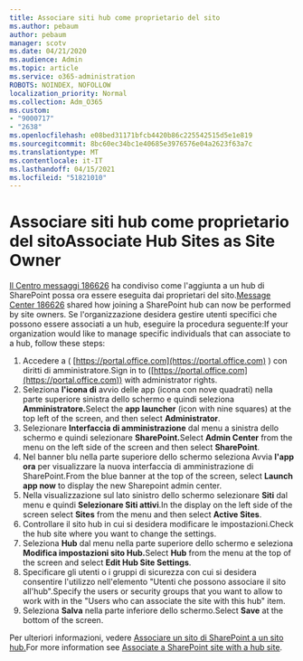 ```yaml
---
title: Associare siti hub come proprietario del sito
ms.author: pebaum
author: pebaum
manager: scotv
ms.date: 04/21/2020
ms.audience: Admin
ms.topic: article
ms.service: o365-administration
ROBOTS: NOINDEX, NOFOLLOW
localization_priority: Normal
ms.collection: Adm_O365
ms.custom:
- "9000717"
- "2638"
ms.openlocfilehash: e08bed31171bfcb4420b86c225542515d5e1e819
ms.sourcegitcommit: 8bc60ec34bc1e40685e3976576e04a2623f63a7c
ms.translationtype: MT
ms.contentlocale: it-IT
ms.lasthandoff: 04/15/2021
ms.locfileid: "51821010"
---
```

# <a name="associate-hub-sites-as-site-owner"></a><span data-ttu-id="fb504-102">Associare siti hub come proprietario del sito</span><span class="sxs-lookup"><span data-stu-id="fb504-102">Associate Hub Sites as Site Owner</span></span>

<span data-ttu-id="fb504-103">[Il Centro messaggi 186626](https://admin.microsoft.com/Adminportal/Home?source=applauncher#/MessageCenter?id=MC186626) ha condiviso come l'aggiunta a un hub di SharePoint possa ora essere eseguita dai proprietari del sito.</span><span class="sxs-lookup"><span data-stu-id="fb504-103">[Message Center 186626](https://admin.microsoft.com/Adminportal/Home?source=applauncher#/MessageCenter?id=MC186626) shared how joining a SharePoint hub can now be performed by site owners.</span></span> <span data-ttu-id="fb504-104">Se l'organizzazione desidera gestire utenti specifici che possono essere associati a un hub, eseguire la procedura seguente:</span><span class="sxs-lookup"><span data-stu-id="fb504-104">If your organization would like to manage specific individuals that can associate to a hub, follow these steps:</span></span> 

1. <span data-ttu-id="fb504-105">Accedere a ( [https://portal.office.com](https://portal.office.com) ) con diritti di amministratore.</span><span class="sxs-lookup"><span data-stu-id="fb504-105">Sign in to ([https://portal.office.com](https://portal.office.com)) with administrator rights.</span></span>
2. <span data-ttu-id="fb504-106">Seleziona **l'icona di** avvio delle app (icona con nove quadrati) nella parte superiore sinistra dello schermo e quindi seleziona **Amministratore.**</span><span class="sxs-lookup"><span data-stu-id="fb504-106">Select the **app launcher** (icon with nine squares) at the top left of the screen, and then select **Administrator**.</span></span>
3. <span data-ttu-id="fb504-107">Selezionare **Interfaccia di amministrazione** dal menu a sinistra dello schermo e quindi selezionare **SharePoint.**</span><span class="sxs-lookup"><span data-stu-id="fb504-107">Select **Admin Center** from the menu on the left side of the screen and then select **SharePoint**.</span></span>
4. <span data-ttu-id="fb504-108">Nel banner blu nella parte superiore dello schermo seleziona Avvia **l'app ora** per visualizzare la nuova interfaccia di amministrazione di SharePoint.</span><span class="sxs-lookup"><span data-stu-id="fb504-108">From the blue banner at the top of the screen, select **Launch app now** to display the new Sharepoint admin center.</span></span>
5. <span data-ttu-id="fb504-109">Nella visualizzazione sul lato sinistro dello schermo selezionare **Siti** dal menu e quindi **Selezionare Siti attivi**.</span><span class="sxs-lookup"><span data-stu-id="fb504-109">In the display on the left side of the screen select **Sites** from the menu and then select **Active Sites**.</span></span>
6. <span data-ttu-id="fb504-110">Controllare il sito hub in cui si desidera modificare le impostazioni.</span><span class="sxs-lookup"><span data-stu-id="fb504-110">Check the hub site where you want to change the settings.</span></span>
7. <span data-ttu-id="fb504-111">Seleziona **Hub** dal menu nella parte superiore dello schermo e seleziona **Modifica impostazioni sito Hub.**</span><span class="sxs-lookup"><span data-stu-id="fb504-111">Select **Hub** from the menu at the top of the screen and select **Edit Hub Site Settings**.</span></span>
8. <span data-ttu-id="fb504-112">Specificare gli utenti o i gruppi di sicurezza con cui si desidera consentire l'utilizzo nell'elemento "Utenti che possono associare il sito all'hub".</span><span class="sxs-lookup"><span data-stu-id="fb504-112">Specify the users or security groups that you want to allow to work with in the "Users who can associate the site with this hub" item.</span></span>
9. <span data-ttu-id="fb504-113">Seleziona **Salva** nella parte inferiore dello schermo.</span><span class="sxs-lookup"><span data-stu-id="fb504-113">Select **Save** at the bottom of the screen.</span></span>

<span data-ttu-id="fb504-114">Per ulteriori informazioni, vedere [Associare un sito di SharePoint a un sito hub.](https://support.office.com/article/associate-a-sharepoint-site-with-a-hub-site-ae0009fd-af04-4d3d-917d-88edb43efc05)</span><span class="sxs-lookup"><span data-stu-id="fb504-114">For more information see [Associate a SharePoint site with a hub site](https://support.office.com/article/associate-a-sharepoint-site-with-a-hub-site-ae0009fd-af04-4d3d-917d-88edb43efc05).</span></span> 